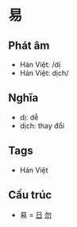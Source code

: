 # 易

## Phát âm
* Hán Việt: /dị
* Hán Việt: dịch/

## Nghĩa
* dị: dễ
* dịch: thay đổi

## Tags
* Hán Việt

## Cấu trúc
* 易 = [日](日.md) [勿](勿.md)

<script>window.HANZI_FIELD='易';</script>